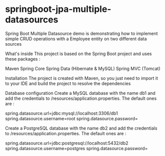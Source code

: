 #   springboot-jpa-multiple-datasources
  
Spring Boot Multiple Datasource  demo is demonstrating how to implement simple CRUD operations with a Employee entity on two different data sources 

What's inside
This project is based on the Spring Boot project and uses these packages :

Maven
Spring Core
Spring Data (Hibernate & MySQL)
Spring MVC (Tomcat)


Installation
The project is created with Maven, so you just need to import it to your IDE and build the project to resolve the dependencies

Database configuration
Create a MySQL database with the name db1 and add the credentials to /resources/application.properties.
The default ones are :

spring.datasource.url=jdbc:mysql://localhost:3306/db1
spring.datasource.username=root
spring.datasource.password=


Create a PostgreSQL database with the name db2 and add the credentials to /resources/application.properties.
The default ones are :

spring.datasource.url=jdbc:postgresql://localhost:5432/db2
spring.datasource.username=postgres
spring.datasource.password=
